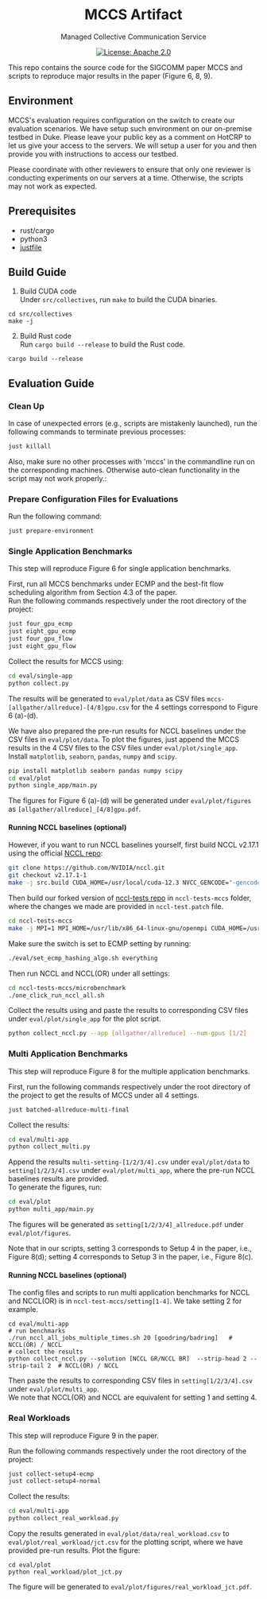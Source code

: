 <h1 align="center">
MCCS Artifact
</h1>
<p align="center">Managed Collective Communication Service</p>
<p align="center">
<a href="./LICENSE">
<img src="https://img.shields.io/badge/license-Apache_2.0-blue.svg" alt="License: Apache 2.0">
</a>
</p>

This repo contains the source code for the SIGCOMM paper MCCS and scripts to reproduce major results in the paper (Figure 6, 8, 9).

## Environment
MCCS's evaluation requires configuration on the switch to create our evaluation scenarios. We have setup such environment on our on-premise testbed in Duke. Please leave your public key as a comment on HotCRP to let us give your access to the servers. We will setup a user for you and then provide you with instructions to access our testbed. 

Please coordinate with other reviewers to ensure that only one reviewer is conducting experiments on our servers at a time. Otherwise, the scripts may not work as expected.

## Prerequisites
- rust/cargo
- python3
- [justfile](https://github.com/casey/just)


## Build Guide
1. Build CUDA code   
Under `src/collectives`, run `make` to build the CUDA binaries.
```
cd src/collectives
make -j 
```
2. Build Rust code   
Run `cargo build --release` to build the Rust code.
```
cargo build --release
```

## Evaluation Guide
### Clean Up
In case of unexpected errors (e.g., scripts are mistakenly launched), run the following commands to terminate previous processes:
```bash
just killall
```
Also, make sure no other processes with 'mccs' in the commandline run on the corresponding machines. 
Otherwise auto-clean functionality in the script may not work properly.:

### Prepare Configuration Files for Evaluations
Run the following command:
```bash
just prepare-environment
```

### Single Application Benchmarks
This step will reproduce Figure 6 for single application benchmarks.

First, run all MCCS benchmarks under ECMP and the best-fit flow scheduling algorithm from Section 4.3 of the paper.   
Run the following commands respectively under the root directory of the project:
```bash
just four_gpu_ecmp
just eight_gpu_ecmp 
just four_gpu_flow
just eight_gpu_flow
```
Collect the results for MCCS using:
```bash
cd eval/single-app
python collect.py
```
The results will be generated to `eval/plot/data` as CSV files `mccs-[allgather/allreduce]-[4/8]gpu.csv` for the 4 settings correspond to Figure 6 (a)-(d). 

We have also prepared the pre-run results for NCCL baselines under the CSV files in `eval/plot/data`. 
To plot the figures, just append the MCCS results in the 4 CSV files to the CSV files under `eval/plot/single_app`. Install `matplotlib`, `seaborn`, `pandas`, `numpy` and `scipy`.
```bash
pip install matplotlib seaborn pandas numpy scipy
cd eval/plot
python single_app/main.py
```
The figures for Figure 6 (a)-(d) will be generated under `eval/plot/figures` as `[allgather/allreduce]_[4/8]gpu.pdf`.

#### Running NCCL baselines (optional)
However, if you want to run NCCL baselines yourself, first build NCCL v2.17.1 using the official [NCCL repo](https://github.com/NVIDIA/nccl/tree/v2.17.1-1):
```bash
git clone https://github.com/NVIDIA/nccl.git
git checkout v2.17.1-1
make -j src.build CUDA_HOME=/usr/local/cuda-12.3 NVCC_GENCODE="-gencode=arch=compute_86,code=sm_86"
```

Then build our forked version of [nccl-tests repo](https://github.com/NVIDIA/nccl-tests.git) in `nccl-tests-mccs` folder, where the changes we made are provided in `nccl-test.patch` file.
```bash
cd nccl-tests-mccs
make -j MPI=1 MPI_HOME=/usr/lib/x86_64-linux-gnu/openmpi CUDA_HOME=/usr/local/cuda-12.3 NCCL_HOME=[path to NCCL v2.17.1 library just built]
```

Make sure the switch is set to ECMP setting by running:
```bash
./eval/set_ecmp_hashing_algo.sh everything
``` 

Then run NCCL and NCCL(OR) under all settings:
```bash
cd nccl-tests-mccs/microbenchmark
./one_click_run_nccl_all.sh
```

Collect the results using and paste the results to corresponding CSV files under `eval/plot/single_app` for the plot script.
```bash
python collect_nccl.py --app [allgather/allreduce] --num-gpus [1/2]
```

### Multi Application Benchmarks
This step will reproduce Figure 8 for the multiple application benchmarks.

First, run the following commands respectively under the root directory of the project to get the results of MCCS under all 4 settings. 
```bash
just batched-allreduce-multi-final
```
Collect the results:
```bash
cd eval/multi-app
python collect_multi.py
```
Append the results `multi-setting-[1/2/3/4].csv` under `eval/plot/data` to `setting[1/2/3/4].csv` under `eval/plot/multi_app`, where the pre-run NCCL baselines results are provided.   
To generate the figures, run:
```bash
cd eval/plot
python multi_app/main.py
```
The figures will be generated as `setting[1/2/3/4]_allreduce.pdf` under `eval/plot/figures`.

Note that in our scripts, setting 3 corresponds to Setup 4 in the paper, i.e., Figure 8(d); setting 4 corresponds to Setup 3 in the paper, i.e., Figure 8(c). 

#### Running NCCL baselines (optional)
The config files and scripts to run multi application benchmarks for NCCL and NCCL(OR) is in `nccl-test-mccs/setting[1-4]`. We take setting 2 for example.
```
cd eval/multi-app
# run benchmarks
./run_nccl_all_jobs_multiple_times.sh 20 [goodring/badring]   # NCCL(OR) / NCCL
# collect the results
python collect_nccl.py --solution [NCCL GR/NCCL BR]  --strip-head 2 --strip-tail 2  # NCCL(OR) / NCCL
```
Then paste the results to corresponding CSV files in `setting[1/2/3/4].csv` under `eval/plot/multi_app`.   
We note that NCCL(OR) and NCCL are equivalent for setting 1 and setting 4.


### Real Workloads
This step will reproduce Figure 9 in the paper.

Run the following commands respectively under the root directory of the project:
```bash
just collect-setup4-ecmp
just collect-setup4-normal
```
Collect the results:
```bash
cd eval/multi-app
python collect_real_workload.py
```
Copy the results generated in `eval/plot/data/real_workload.csv` to `eval/plot/real_workload/jct.csv` for the plotting script, where we have provided pre-run results. Plot the figure:
```
cd eval/plot
python real_workload/plot_jct.py
```
The figure will be generated to `eval/plot/figures/real_workload_jct.pdf`.
